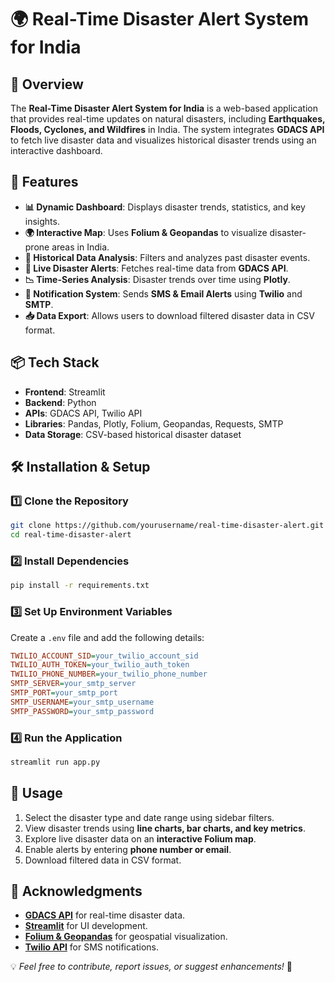 # 🌍 Real-Time Disaster Alert System for India

## 📌 Overview
The **Real-Time Disaster Alert System for India** is a web-based application that provides real-time updates on natural disasters, including **Earthquakes, Floods, Cyclones, and Wildfires** in India. The system integrates **GDACS API** to fetch live disaster data and visualizes historical disaster trends using an interactive dashboard.

## 🚀 Features
- **📊 Dynamic Dashboard**: Displays disaster trends, statistics, and key insights.
- **🌍 Interactive Map**: Uses **Folium & Geopandas** to visualize disaster-prone areas in India.
- **📅 Historical Data Analysis**: Filters and analyzes past disaster events.
- **🔴 Live Disaster Alerts**: Fetches real-time data from **GDACS API**.
- **📉 Time-Series Analysis**: Disaster trends over time using **Plotly**.
- **📨 Notification System**: Sends **SMS & Email Alerts** using **Twilio** and **SMTP**.
- **📥 Data Export**: Allows users to download filtered disaster data in CSV format.

## 📦 Tech Stack
- **Frontend**: Streamlit
- **Backend**: Python
- **APIs**: GDACS API, Twilio API
- **Libraries**: Pandas, Plotly, Folium, Geopandas, Requests, SMTP
- **Data Storage**: CSV-based historical disaster dataset

## 🛠️ Installation & Setup
### 1️⃣ Clone the Repository
```sh
git clone https://github.com/yourusername/real-time-disaster-alert.git
cd real-time-disaster-alert
```

### 2️⃣ Install Dependencies
```sh
pip install -r requirements.txt
```

### 3️⃣ Set Up Environment Variables
Create a `.env` file and add the following details:
```ini
TWILIO_ACCOUNT_SID=your_twilio_account_sid
TWILIO_AUTH_TOKEN=your_twilio_auth_token
TWILIO_PHONE_NUMBER=your_twilio_phone_number
SMTP_SERVER=your_smtp_server
SMTP_PORT=your_smtp_port
SMTP_USERNAME=your_smtp_username
SMTP_PASSWORD=your_smtp_password
```

### 4️⃣ Run the Application
```sh
streamlit run app.py
```

## 📍 Usage
1. Select the disaster type and date range using sidebar filters.
2. View disaster trends using **line charts, bar charts, and key metrics**.
3. Explore live disaster data on an **interactive Folium map**.
4. Enable alerts by entering **phone number or email**.
5. Download filtered data in CSV format.


## 🤝 Acknowledgments
- **[GDACS API](https://www.gdacs.org/)** for real-time disaster data.
- **[Streamlit](https://streamlit.io/)** for UI development.
- **[Folium & Geopandas](https://geopandas.org/)** for geospatial visualization.
- **[Twilio API](https://www.twilio.com/)** for SMS notifications.

💡 *Feel free to contribute, report issues, or suggest enhancements!* 🚀

